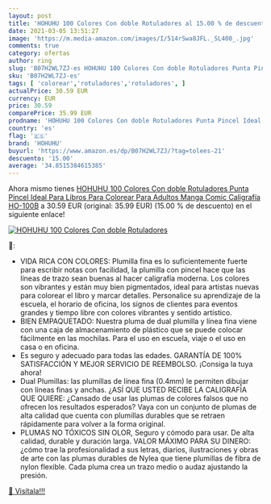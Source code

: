 ```yaml
---
layout: post
title: 'HOHUHU 100 Colores Con doble Rotuladores al 15.00 % de descuento'
date: 2021-03-05 13:51:27
image: 'https://m.media-amazon.com/images/I/514rSwa8JFL._SL400_.jpg'
comments: true
category: ofertas
author: ring
slug: 'B07H2WL7ZJ-es HOHUHU 100 Colores Con doble Rotuladores Punta Pincel...'
sku: 'B07H2WL7ZJ-es'
tags: [ 'colorear','rotuladores','rotuladores', ]
actualPrice: 30.59 EUR
currency: EUR
price: 30.59
comparePrice: 35.99 EUR
prodname: 'HOHUHU 100 Colores Con doble Rotuladores Punta Pincel Ideal Para Libros Para Colorear Para Adultos  Manga  Comic  Caligrafía HO-100B'
country: 'es'
flag: '🇪🇸'
brand: 'HOHUHU'
buyurl: 'https://www.amazon.es/dp/B07H2WL7ZJ/?tag=tolees-21'
descuento: '15.00'
average: '34.8515384615385'
---
```


Ahora mismo tienes [HOHUHU 100 Colores Con doble Rotuladores Punta Pincel Ideal Para Libros Para Colorear Para Adultos  Manga  Comic  Caligrafía HO-100B](https://www.amazon.es/dp/B07H2WL7ZJ/?tag=tolees-21) a 30.59 EUR (original: 35.99 EUR) (15.00 %  de descuento) en el siguiente enlace!

[![HOHUHU 100 Colores Con doble Rotuladores](https://m.media-amazon.com/images/I/514rSwa8JFL._SL400_.jpg)](https://www.amazon.es/dp/B07H2WL7ZJ/?tag=tolees-21)

🔎:

- VIDA RICA CON COLORES: Plumilla fina es lo suficientemente fuerte para escribir notas con facilidad, la plumilla con pincel hace que las líneas de trazo sean buenas al hacer caligrafía moderna. Los colores son vibrantes y están muy bien pigmentados, ideal para artistas nuevas para colorear el libro y marcar detalles. Personalice su aprendizaje de la escuela, el horario de oficina, los signos de clientes para eventos grandes y tiempo libre con colores vibrantes y sentido artístico.
- BIEN EMPAQUETADO: Nuestra pluma de dual plumilla y línea fina viene con una caja de almacenamiento de plástico que se puede colocar fácilmente en las mochilas. Para el uso en escuela, viaje o el uso en casa o en oficina.
- Es seguro y adecuado para todas las edades. GARANTÍA DE 100% SATISFACCIÓN Y MEJOR SERVICIO DE REEMBOLSO. ¡Consiga la tuya ahora!
- Dual Plumillas: las plumillas de línea fina (0.4mm) le permiten dibujar con líneas finas y anchas. ¿ASÍ QUE USTED RECIBE LA CALIGRAFÍA QUE QUIERE: ¿Cansado de usar las plumas de colores falsos que no ofrecen los resultados esperados? Vaya con un conjunto de plumas de alta calidad que cuenta con plumillas durables que se retraen rápidamente para volver a la forma original.
- PLUMAS NO TÓXICOS SIN OLOR, Seguro y cómodo para usar. De alta calidad, durable y duración larga. VALOR MÁXIMO PARA SU DINERO: ¿cómo trae la profesionalidad a sus letras, diarios, ilustraciones y obras de arte con las plumas durables de Nylea que tiene plumillas de fibra de nylon flexible. Cada pluma crea un trazo medio o audaz ajustando la presión.

[🛒 Visítala!!!](https://www.amazon.es/dp/B07H2WL7ZJ/?tag=tolees-21)
